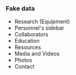 ### Fake data
- Research (Equipment)
- Personnel's sidebar
- Collaborators
- Education
- Resources
- Media and Videos
- Photos
- Contact